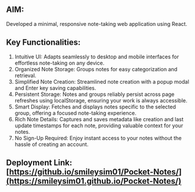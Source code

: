 ## AIM:
Developed a minimal, responsive note-taking web application using React.

## Key Functionalities:

1. Intuitive UI: Adapts seamlessly to desktop and mobile interfaces for effortless note-taking on any device.
2. Organized Note Storage: Groups notes for easy categorization and retrieval.
3. Simplified Note Creation: Streamlined note creation with a popup modal and Enter key saving capabilities.
4. Persistent Storage: Notes and groups reliably persist across page refreshes using localStorage, ensuring your work is always accessible.
5. Smart Display: Fetches and displays notes specific to the selected group, offering a focused note-taking experience.
6. Rich Note Details: Captures and saves metadata like creation and last update timestamps for each note, providing valuable context for your notes.
7. No Sign-Up Required: Enjoy instant access to your notes without the hassle of creating an account.

## Deployment Link: [https://github.io/smileysim01/Pocket-Notes/](https://smileysim01.github.io/Pocket-Notes/)
